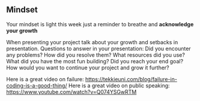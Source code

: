 ## Mindset

Your mindset is light this week just a reminder to breathe and **acknowledge your growth**

When presenting your project talk about your growth and setbacks in presentation. Questions to answer in your presentation:
 Did you encounter any problems? How did you resolve them? What resources did you use? What did you have the most fun building? Did you reach your end goal? How would you want to continue your project and grow it further? 

Here is a great video on failure:
<https://tekkieuni.com/blog/failure-in-coding-is-a-good-thing/>
Here is a great video on public speaking: 
<https://www.youtube.com/watch?v=Q074YSGwRTM>
